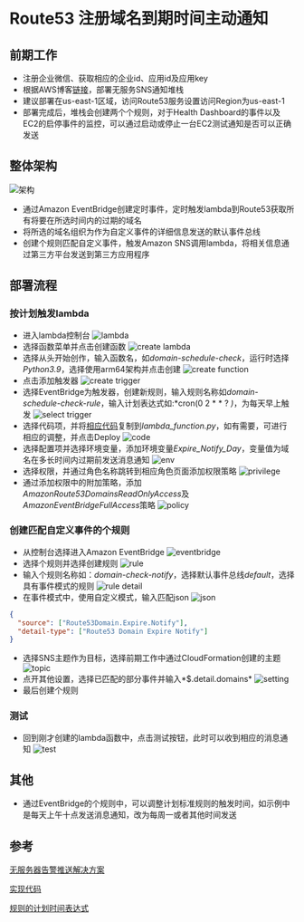 # Route53 注册域名到期时间主动通知

## 前期工作

- 注册企业微信、获取相应的企业id、应用id及应用key
- 根据AWS博客[链接](https://www.amazonaws.cn/solutions/serverless-alert-notifier/)，部署无服务SNS通知堆栈
- 建议部署在us-east-1区域，访问Route53服务设置访问Region为us-east-1
- 部署完成后，堆栈会创建两个个规则，对于Health Dashboard的事件以及EC2的启停事件的监控，可以通过启动或停止一台EC2测试通知是否可以正确发送

## 整体架构

![架构](./img/event_lambda.png)

- 通过Amazon EventBridge创建定时事件，定时触发lambda到Route53获取所有将要在所选时间内的过期的域名
- 将所选的域名组织为作为自定义事件的详细信息发送的默认事件总线
- 创建个规则匹配自定义事件，触发Amazon SNS调用lambda，将相关信息通过第三方平台发送到第三方应用程序

## 部署流程

### 按计划触发lambda

- 进入lambda控制台
![lambda](img/Screen%20Shot%202022-08-03%20at%2010.33.48%20PM.png)
- 选择函数菜单并点击创建函数
![create lambda](img/Screen%20Shot%202022-08-03%20at%2010.37.04%20PM.png)
- 选择从头开始创作，输入函数名，如*domain-schedule-check*，运行时选择*Python3.9*，选择使用arm64架构并点击创建
![create function](img/Screen%20Shot%202022-08-03%20at%2010.38.20%20PM.png)
- 点击添加触发器
![create trigger](img/Screen%20Shot%202022-08-03%20at%2010.40.44%20PM.png)
- 选择EventBridge为触发器，创建新规则，输入规则名称如*domain-schedule-check-rule*，输入计划表达式如:*cron(0 2 * * ? *)*，为每天早上触发
![select trigger](img/Screen%20Shot%202022-08-03%20at%2010.44.00%20PM.png)
- 选择代码项，并将[相应代码](https://raw.githubusercontent.com/turmind/route53domain-check-expire/main/main.py)复制到*lambda_function.py*，如有需要，可进行相应的调整，并点击Deploy
![code](img/Screen%20Shot%202022-08-03%20at%2010.52.29%20PM.png)
- 选择配置项并选择环境变量，添加环境变量*Expire_Notify_Day*，变量值为域名在多长时间内过期前发送消息通知
![env](img/Screen%20Shot%202022-08-03%20at%2010.53.47%20PM.png)
- 选择权限，并通过角色名称跳转到相应角色页面添加权限策略
![privilege](img/Screen%20Shot%202022-08-03%20at%2011.03.24%20PM.png)
- 通过添加权限中的附加策略，添加*AmazonRoute53DomainsReadOnlyAccess*及*AmazonEventBridgeFullAccess*策略
![policy](img/Screen%20Shot%202022-08-03%20at%2011.05.37%20PM.png)

### 创建匹配自定义事件的个规则

- 从控制台选择进入Amazon EventBridge
![eventbridge](img/Screen%20Shot%202022-08-03%20at%2011.21.31%20PM.png)
- 选择个规则并选择创建规则
![rule](img/Screen%20Shot%202022-08-03%20at%2011.26.45%20PM.png)
- 输入个规则名称如：*domain-check-notify*，选择默认事件总线*default*，选择具有事件模式的规则
![rule detail](img/Screen%20Shot%202022-08-04%20at%2012.36.02%20AM.png)
- 在事件模式中，使用自定义模式，输入匹配json
![json](img/Screen%20Shot%202022-08-04%20at%2012.37.58%20AM.png)

```json
{
  "source": ["Route53Domain.Expire.Notify"],
  "detail-type": ["Route53 Domain Expire Notify"]
}
```

- 选择SNS主题作为目标，选择前期工作中通过CloudFormation创建的主题
![topic](img/Screen%20Shot%202022-08-04%20at%2012.39.19%20AM.png)
- 点开其他设置，选择已匹配的部分事件并输入*$.detail.domains*
![setting](img/Screen%20Shot%202022-08-04%20at%2012.44.02%20AM.png)
- 最后创建个规则

### 测试

- 回到刚才创建的lambda函数中，点击测试按钮，此时可以收到相应的消息通知
![test](img/Screen%20Shot%202022-08-04%20at%2012.46.06%20AM.png)

## 其他

- 通过EventBridge的个规则中，可以调整计划标准规则的触发时间，如示例中是每天上午十点发送消息通知，改为每周一或者其他时间发送

## 参考

[无服务器告警推送解决方案](https://www.amazonaws.cn/solutions/serverless-alert-notifier/)

[实现代码](https://github.com/turmind/route53domain-check-expire)

[规则的计划时间表达式](https://docs.aws.amazon.com/eventbridge/latest/userguide/eb-create-rule-schedule.html)